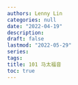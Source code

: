 ```yaml
---
authors: Lenny Lin
categories: null
date: "2022-04-19"
description: 
draft: false
lastmod: "2022-05-29"
series:
tags: 
title: 101 马太福音
toc: true
---
```






